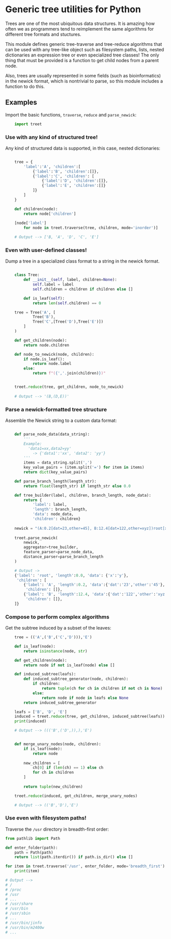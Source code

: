 Generic tree utilities for Python
=================================

Trees are one of the most ubiquitous data structures. It is amazing how often we 
as programmers tend to reimplement the same algorithms for different tree 
formats and stuctures.

This module defines generic tree-traverse and tree-reduce algorithms that can be
used with any tree-like object such as filesystem paths, lists, nested 
dictionaries an expression tree or even specialized tree classes! The only thing 
that must be provided is a function to get child nodes from a parent node.

Also, trees are usually represented in some fields (such as bioinformatics) in 
the newick format, which is nontrivial to parse, so this module includes a 
function to do this.

Examples
--------

Import the basic functions, `traverse`, `reduce` and `parse_newick`:

```python
    import treet
```

###  Use with any kind of structured tree!

Any kind of structured data is supported, in this case, nested dictionaries:

```python

    tree = {
        'label':'A', 'children':[
            {'label':'B', 'children':[]},
            {'label':'C', 'children': [
                {'label':'D', 'children':[]}, 
                {'label':'E', 'children':[]}
            ]}
        ]
    }

    def children(node):
        return node['children']
        
    [node['label'] 
        for node in treet.traverse(tree, children, mode='inorder')]

    # Output --> ['B, 'A', 'D', 'C', 'E']
```

###  Even with user-defined classes!

Dump a tree in a specialized class format to a string in the newick format.

```python

    class Tree:
        def __init__(self, label, children=None):
            self.label = label
            self.children = children if children else []

        def is_leaf(self):
            return len(self.children) == 0

    tree = Tree('A', [
            Tree('B'),
            Tree('C',[Tree('D'),Tree('E')])
        ]
    )

    def get_children(node):
        return node.children

    def node_to_newick(node, children):
        if node.is_leaf():
            return node.label
        else:
            return f"({','.join(children)})"


    treet.reduce(tree, get_children, node_to_newick)
                
    # Output --> '(B,(D,E))'
```

### Parse a newick-formatted tree structure

Assemble the Newick string to a custom data format:

```python

    def parse_node_data(data_string):
        '''
        Example: 
          'data1=xx,data2=yy' 
            -> {'data1':'xx', 'data2': 'yy'}
        '''
        items = data_string.split(',')
        key_value_pairs = (item.split('=') for item in items)
        return dict(key_value_pairs)

    def parse_branch_length(length_str):
        return float(length_str) if length_str else 0.0

    def tree_builder(label, children, branch_length, node_data):
        return {
            'label': label,
            'length': branch_length,
            'data': node_data,
            'children': children}
    
    newick = "(A:0.2[dat=23,other=45], B:12.4[dat=122,other=xyz])root[x=y];"
    
    treet.parse_newick(
        newick,
        aggregator=tree_builder,
        feature_parser=parse_node_data,
        distance_parser=parse_branch_length
    )

    # Output ->
    {'label': 'root', 'length':0.0, 'data': {'x':'y'},
     'children': [
        {'label': 'A', 'length':0.2, 'data':{'dat':'23','other':'45'}, 
         'children': []},
        {'label': 'B', 'length':12.4, 'data':{'dat':'122','other':'xyz'},
         'children': []}, 
    ]}
```

### Compose to perform complex algorithms

Get the subtree induced by a subset of the leaves:

```python
    tree = (('A',('B',('C','D'))),'E')

    def is_leaf(node): 
        return isinstance(node, str)

    def get_children(node): 
        return node if not is_leaf(node) else []

    def induced_subtree(leafs):
        def induced_subtree_generator(node, children):
            if children:
                return tuple(ch for ch in children if not ch is None)
            else:
                return node if node in leafs else None
        return induced_subtree_generator

    leafs = ['B', 'D', 'E']
    induced = treet.reduce(tree, get_children, induced_subtree(leafs))
    print(induced)

    # Output --> ((('B',('D',)),),'E')


    def merge_unary_nodes(node, children):
        if is_leaf(node):
            return node
        
        new_children = [
            ch[0] if (len(ch) == 1) else ch
            for ch in children
        ]
        
        return tuple(new_children)

    treet.reduce(induced, get_children, merge_unary_nodes)

    # Output --> (('B','D'),'E')
```

### Use even with filesystem paths!

Traverse the `/usr` directory in breadth-first order:

```python
from pathlib import Path

def enter_folder(path):
    path = Path(path)
    return list(path.iterdir()) if path.is_dir() else []

for item in treet.traverse('/usr', enter_folder, mode='breadth_first'):
    print(item)

# Output -->
# /
# /proc
# /usr
# ...
# /usr/share
# /usr/bin
# /usr/sbin
# ...
# /usr/bin/jinfo
# /usr/bin/m2400w
# ...
```
